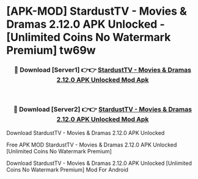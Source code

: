 # [APK-MOD] StardustTV - Movies & Dramas 2.12.0 APK Unlocked - [Unlimited Coins No Watermark Premium] tw69w



<div align="center">
<h3>🔴 Download [Server1] 👉👉 <a href="https://momento.my/?title=StardustTV_-_Movies_&_Dramas_2.12.0_APK_Unlocked">StardustTV - Movies & Dramas 2.12.0 APK Unlocked Mod Apk</a></h3><br>

<h3>🔴 Download [Server2] 👉👉 <a href="https://momento.my/?title=StardustTV_-_Movies_&_Dramas_2.12.0_APK_Unlocked">StardustTV - Movies & Dramas 2.12.0 APK Unlocked Mod Apk</a></h3>
</div>



Download StardustTV - Movies & Dramas 2.12.0 APK Unlocked 

Free APK MOD StardustTV - Movies & Dramas 2.12.0 APK Unlocked [Unlimited Coins No Watermark Premium]

Download StardustTV - Movies & Dramas 2.12.0 APK Unlocked [Unlimited Coins No Watermark Premium] Mod For Android
